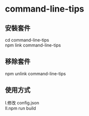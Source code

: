 # command-line-tips

## 安裝套件
cd command-line-tips  
npm link command-line-tips

## 移除套件
npm unlink command-line-tips

## 使用方式
I.修改 config.json  
II.npm run build
